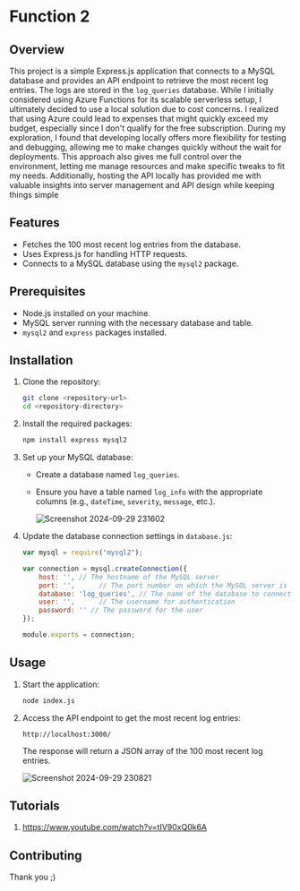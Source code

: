 # Function 2

## Overview

This project is a simple Express.js application that connects to a MySQL database and provides an API endpoint to retrieve the most recent log entries. The logs are stored in the `log_queries` database.
While I initially considered using Azure Functions for its scalable serverless setup, I ultimately decided to use a local solution due to cost concerns. 
I realized that using Azure could lead to expenses that might quickly exceed my budget, especially since I don't qualify for the free subscription. 
During my exploration, I found that developing locally offers more flexibility for testing and debugging, allowing me to make changes quickly without the wait for deployments. 
This approach also gives me full control over the environment, letting me manage resources and make specific tweaks to fit my needs.
Additionally, hosting the API locally has provided me with valuable insights into server management and API design while keeping things simple

## Features

- Fetches the 100 most recent log entries from the database.
- Uses Express.js for handling HTTP requests.
- Connects to a MySQL database using the `mysql2` package.

## Prerequisites

- Node.js installed on your machine.
- MySQL server running with the necessary database and table.
- `mysql2` and `express` packages installed.

## Installation

1. Clone the repository:

   ```bash
   git clone <repository-url>
   cd <repository-directory>
   ```

2. Install the required packages:

   ```bash
   npm install express mysql2
   ```

3. Set up your MySQL database:

   - Create a database named `log_queries`.
   - Ensure you have a table named `log_info` with the appropriate columns (e.g., `dateTime`, `severity`, `message`, etc.).

     ![Screenshot 2024-09-29 231602](https://github.com/user-attachments/assets/568e08ac-af74-45e9-b319-8f6c60f9c44f)

4. Update the database connection settings in `database.js`:

   ```javascript
   var mysql = require("mysql2");

   var connection = mysql.createConnection({
       host: '', // The hostname of the MySQL server
       port: '',      // The port number on which the MySQL server is listening
       database: 'log_queries', // The name of the database to connect to
       user: '',      // The username for authentication
       password: '' // The password for the user
   });

   module.exports = connection;
   ```

## Usage

1. Start the application:

   ```bash
   node index.js
   ```

2. Access the API endpoint to get the most recent log entries:

   ```
   http://localhost:3000/
   ```

   The response will return a JSON array of the 100 most recent log entries.
   
   ![Screenshot 2024-09-29 230821](https://github.com/user-attachments/assets/f0b320a9-d995-4555-bc81-7136aa64b485)

## Tutorials 

1. https://www.youtube.com/watch?v=tIV90xQ0k6A

## Contributing

Thank you ;)
